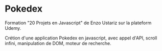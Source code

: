 # Pokedex

Formation "20 Projets en Javascript" de Enzo Ustariz sur la plateform Udemy.

Crétion d'une application Pokedex en javascript, avec appel d'API, scroll infini, manipulation de DOM, moteur de recherche.
